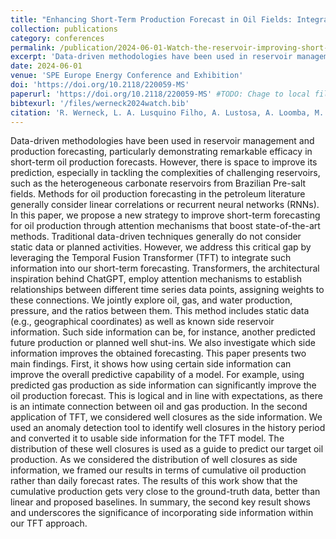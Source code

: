 ```yaml
---
title: "Enhancing Short-Term Production Forecast in Oil Fields: Integrating Data-Driven and Model-Based Approaches to Reduce Uncertainty"
collection: publications
category: conferences
permalink: /publication/2024-06-01-Watch-the-reservoir-improving-short-term-production-forecast-through-transformers
excerpt: 'Data-driven methodologies have been used in reservoir management and production forecasting, particularly demonstrating remarkable efficacy in short-term oil production forecasts. However, there is space to improve its prediction, especially in tackling the complexities of challenging reservoirs, such as the heterogeneous carbonate reservoirs from Brazilian Pre-salt fields. In this paper, we propose a new strategy to improve short-term forecasting for oil production through attention mechanisms that boost state-of-the-art methods.'
date: 2024-06-01
venue: 'SPE Europe Energy Conference and Exhibition'
doi: 'https://doi.org/10.2118/220059-MS'
paperurl: 'https://doi.org/10.2118/220059-MS' #TODO: Chage to local file
bibtexurl: '/files/werneck2024watch.bib'
citation: 'R. Werneck, L. A. Lusquino Filho, A. Lustosa, A. Loomba, M. M. Gonçalves, A. Esmin, S. Salavati, E. Morais, P. Ribeiro Mendes Junior, M. Zampieri, M. Amaral, O. C. Linares, M. Castro, R. Moura, D. J. Schiozer, A. Mello Ferreira, A. Davolio, and A. Rocha. Watch the reservoir! improving short-term production forecast through transformers. volume SPE Europe Energy Conference and Exhibition of SPE Europec featured at EAGE Conference and Exhibition, page D031S016R002, 06 2024.'
---
```


Data-driven methodologies have been used in reservoir management and production forecasting, particularly demonstrating remarkable efficacy in short-term oil production forecasts. However, there is space to improve its prediction, especially in tackling the complexities of challenging reservoirs, such as the heterogeneous carbonate reservoirs from Brazilian Pre-salt fields. Methods for oil production forecasting in the petroleum literature generally consider linear correlations or recurrent neural networks (RNNs). In this paper, we propose a new strategy to improve short-term forecasting for oil production through attention mechanisms that boost state-of-the-art methods. Traditional data-driven techniques generally do not consider static data or planned activities. However, we address this critical gap by leveraging the Temporal Fusion Transformer (TFT) to integrate such information into our short-term forecasting. Transformers, the architectural inspiration behind ChatGPT, employ attention mechanisms to establish relationships between different time series data points, assigning weights to these connections. We jointly explore oil, gas, and water production, pressure, and the ratios between them. This method includes static data (e.g., geographical coordinates) as well as known side reservoir information. Such side information can be, for instance, another predicted future production or planned well shut-ins. We also investigate which side information improves the obtained forecasting. This paper presents two main findings. First, it shows how using certain side information can improve the overall predictive capability of a model. For example, using predicted gas production as side information can significantly improve the oil production forecast. This is logical and in line with expectations, as there is an intimate connection between oil and gas production. In the second application of TFT, we considered well closures as the side information. We used an anomaly detection tool to identify well closures in the history period and converted it to usable side information for the TFT model. The distribution of these well closures is used as a guide to predict our target oil production. As we considered the distribution of well closures as side information, we framed our results in terms of cumulative oil production rather than daily forecast rates. The results of this work show that the cumulative production gets very close to the ground-truth data, better than linear and proposed baselines. In summary, the second key result shows and underscores the significance of incorporating side information within our TFT approach.